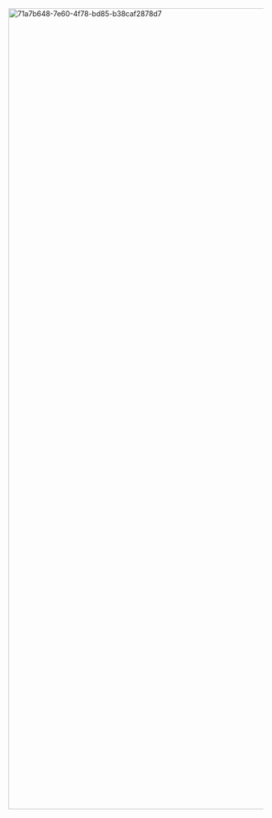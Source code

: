 <img width="1148" height="1584" alt="71a7b648-7e60-4f78-bd85-b38caf2878d7" src="https://github.com/user-attachments/assets/512eefea-1b53-4c7a-8086-19d56d6d0373" />
